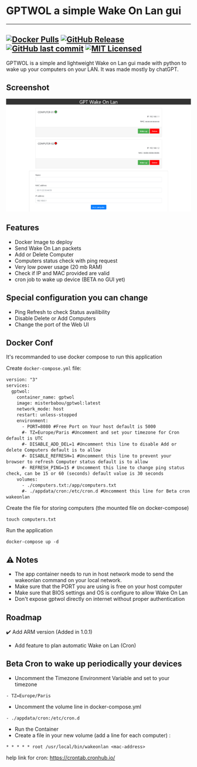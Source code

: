 # GPTWOL a simple Wake On Lan gui

---
[![Docker Pulls](https://img.shields.io/docker/pulls/misterbabou/gptwol.svg?logo=docker)](https://hub.docker.com/r/misterbabou/gptwol)
[![GitHub Release](https://img.shields.io/github/release/Misterbabou/gptwol.svg?logo=github&logoColor=959DA5)](https://github.com/Misterbabou/gptwol/releases/latest)
[![GitHub last commit](https://img.shields.io/github/last-commit/Misterbabou/gptwol?logo=github&logoColor=959DA5)](https://github.com/Misterbabou/gptwol/commits/main)
[![MIT Licensed](https://img.shields.io/github/license/Misterbabou/gptwol.svg?logo=github&logoColor=959DA5)](https://github.com/Misterbabou/gptwol/blob/main/LICENSE.md)
---

GPTWOL is a simple and lightweight Wake on Lan gui made with python to wake up your computers on your LAN.
It was made mostly by chatGPT.

## Screenshot 

![gptwol-gui.png](/assets/gptwol-gui.png)

## Features 

- Docker Image to deploy
- Send Wake On Lan packets
- Add or Delete Computer
- Computers status check with ping request
- Very low power usage (20 mb RAM)
- Check if IP and MAC provided are valid
- cron job to wake up device (BETA no GUI yet) 

## Special configuration you can change

- Ping Refresh to check Status availibility 
- Disable Delete or Add Computers
- Change the port of the Web UI

## Docker Conf

It's recommanded to use docker compose to run this application


Create `docker-compose.yml` file:
```
version: "3"
services:
  gptwol:
    container_name: gptwol
    image: misterbabou/gptwol:latest
    network_mode: host
    restart: unless-stopped
    environment:
      - PORT=8080 #Free Port on Your host default is 5000
      #- TZ=Europe/Paris #Uncomment and set your timezone for Cron default is UTC
      #- DISABLE_ADD_DEL=1 #Uncomment this line to disable Add or delete Computers default is to allow
      #- DISABLE_REFRESH=1 #Uncomment this line to prevent your browser to refresh Computer status default is to allow
      #- REFRESH_PING=15 # Uncomment this line to change ping status check, can be 15 or 60 (seconds) default value is 30 seconds
    volumes:
      - ./computers.txt:/app/computers.txt
      #- ./appdata/cron:/etc/cron.d #Uncomment this line for Beta cron wakeonlan
```

Create the file for storing computers (the mounted file on docker-compose)
```
touch computers.txt
```

Run the application
```
docker-compose up -d
```

## :warning: Notes

- The app container needs to run in host network mode to send the wakeonlan command on your local network.
- Make sure that the PORT you are using is free on your host computer
- Make sure that BIOS settings and OS is configure to allow Wake On Lan
- Don't expose gptwol directly on internet without proper authentication

## Roadmap 

:heavy_check_mark: Add ARM version (Added in 1.0.1)
- Add feature to plan automatic Wake on Lan (Cron)

## Beta Cron to wake up periodically your devices

- Uncomment the Timezone Environment Variable and set to your timezone
```
- TZ=Europe/Paris
```

- Uncomment the volume line in docker-compose.yml
```
- ./appdata/cron:/etc/cron.d
```

- Run the Container 
- Create a file in your new volume (add a line for each computer) : 
```
* * * * * root /usr/local/bin/wakeonlan <mac-address>
```

help link for cron: https://crontab.cronhub.io/

